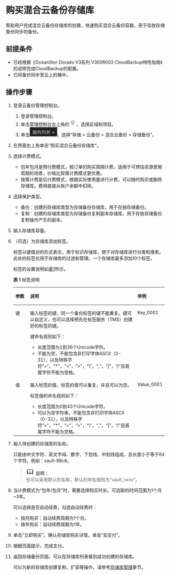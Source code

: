 # 购买混合云备份存储库<a name="cbr_03_0102"></a>

帮助用户完成混合云备份存储库的创建，快速购买混合云备份容器，用于存放存储备份同步的备份。

## 前提条件<a name="section38421243557"></a>

-   已经根据《OceanStor Dorado V3系列 V300R002 CloudBackup特性指南》的说明完成CloudBackup的配置。
-   已将备份同步至云上的桶中。

## 操作步骤<a name="section144674215197"></a>

1.  登录云备份管理控制台。
    1.  登录管理控制台。
    2.  单击管理控制台左上角的![](figures/icon-region.png)，选择区域和项目。
    3.  单击![](figures/icon-list.png)，选择“存储 \> 云备份 \> 混合云备份 \> 存储备份”。

2.  在界面右上角单击“购买混合云备份存储库“。
3.  选择计费模式。
    -   包年包月是预付费模式，按订单的购买周期计费，适用于可预估资源使用周期的场景，价格比按需计费模式更优惠。
    -   按需计费是后付费模式，根据实际使用量进行计费，可以随时购买或删除存储库。费用直接从账户余额中扣除。

4.  选择保护类型。
    -   备份：创建的存储库类型为存储备份存储库，用于存放存储备份。
    -   复制：创建的存储库类型为存储备份复制副本存储库，用于存放存储备份复制操作产生的副本。

5.  输入存储库容量。
6.  （可选）为存储库添加标签。

    标签以键值对的形式表示，用于标识存储库，便于对存储库进行分类和搜索。此处的标签仅用于存储库的过滤和管理。一个存储库最多添加10个标签。

    标签的设置说明如[表1](#table191162312815)所示。

    **表 1**  标签说明

    <a name="table191162312815"></a>
    <table><thead align="left"><tr id="row41151331884"><th class="cellrowborder" valign="top" width="9.900990099009901%" id="mcps1.2.4.1.1"><p id="p311514319817"><a name="p311514319817"></a><a name="p311514319817"></a>参数</p>
    </th>
    <th class="cellrowborder" valign="top" width="71.28712871287128%" id="mcps1.2.4.1.2"><p id="p3115234819"><a name="p3115234819"></a><a name="p3115234819"></a>说明</p>
    </th>
    <th class="cellrowborder" valign="top" width="18.81188118811881%" id="mcps1.2.4.1.3"><p id="p19990164015312"><a name="p19990164015312"></a><a name="p19990164015312"></a>举例</p>
    </th>
    </tr>
    </thead>
    <tbody><tr id="row51153313816"><td class="cellrowborder" valign="top" width="9.900990099009901%" headers="mcps1.2.4.1.1 "><p id="p14115183385"><a name="p14115183385"></a><a name="p14115183385"></a>键</p>
    </td>
    <td class="cellrowborder" valign="top" width="71.28712871287128%" headers="mcps1.2.4.1.2 "><p id="p611511310819"><a name="p611511310819"></a><a name="p611511310819"></a>输入标签的键，同一个备份标签的键不能重复。键可以自定义，也可以选择预先在标签服务（TMS）创建好的标签的键。</p>
    <p id="p191158314810"><a name="p191158314810"></a><a name="p191158314810"></a>键命名规则如下：</p>
    <a name="ul20115438812"></a><a name="ul20115438812"></a><ul id="ul20115438812"><li>长度范围为1到36个Unicode字符。</li><li>不能为空，不能包含非打印字体ASCII（0-31），以及特殊字符“=”，“*”，“&lt;”，“&gt;”，“\”，“,”，“|”，“/”且首尾字符不能为空格。</li></ul>
    </td>
    <td class="cellrowborder" valign="top" width="18.81188118811881%" headers="mcps1.2.4.1.3 "><p id="p1499017405316"><a name="p1499017405316"></a><a name="p1499017405316"></a>Key_0001</p>
    </td>
    </tr>
    <tr id="row21161531187"><td class="cellrowborder" valign="top" width="9.900990099009901%" headers="mcps1.2.4.1.1 "><p id="p101151731081"><a name="p101151731081"></a><a name="p101151731081"></a>值</p>
    </td>
    <td class="cellrowborder" valign="top" width="71.28712871287128%" headers="mcps1.2.4.1.2 "><p id="p1911693486"><a name="p1911693486"></a><a name="p1911693486"></a>输入标签的值，标签的值可以重复，并且可以为空。</p>
    <p id="p21161131085"><a name="p21161131085"></a><a name="p21161131085"></a>标签值的命名规则如下：</p>
    <a name="ul211610318811"></a><a name="ul211610318811"></a><ul id="ul211610318811"><li>长度范围为0到43个Unicode字符。</li><li>可以为空字符串，不能包含非打印字体ASCII（0-31），以及特殊字符“=”，“*”，“&lt;”，“&gt;”，“\”，“,”，“|”，“/”且首尾字符不能为空格。</li></ul>
    </td>
    <td class="cellrowborder" valign="top" width="18.81188118811881%" headers="mcps1.2.4.1.3 "><p id="p129902040143116"><a name="p129902040143116"></a><a name="p129902040143116"></a>Value_0001</p>
    </td>
    </tr>
    </tbody>
    </table>

7.  输入待创建的存储库的名称。

    只能由中文字符、英文字母、数字、下划线、中划线组成，且长度小于等于64个字符。例如：vault-98c8。

    >![](public_sys-resources/icon-note.gif) **说明：**   
    >也可以采用默认的名称，默认的命名规则为“vault\_xxxx”。  

8.  当计费模式为“包年/包月”时，需要选择购买时长。可选取的时间范围为1个月\~3年。

    可以选择是否自动续费，勾选自动续费时：

    -   按月购买：自动续费周期为1个月。
    -   按年购买：自动续费周期为1年。

9.  单击“立即购买”。确认存储库购买详情，单击“去支付”。
10. 根据页面提示，完成支付。
11. 返回存储备份页面。可以在存储库列表看到成功创建的存储库。

    可以为新的存储库创建复制、扩容等操作，请参考[存储库管理](https://support.huaweicloud.com/usermanual-cbr/cbr_03_0002.html)章节。


